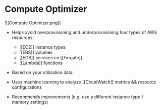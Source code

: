# Compute Optimizer
![[Compute Optimizer.png]]
- Helps avoid overprovisioning and underprovisioning four types of AWS resources:
	- [[EC2]] instance types
	- [[EBS]] volumes
	- [[ECS]] services on [[Fargate]]
	- [[Lambda]] functions
- Based on your utilization data

- Uses machine learning to analyze [[CloudWatch]] metrics && resource configurations
- Recommends improvements (e.g. use a different instance type / memory settings)